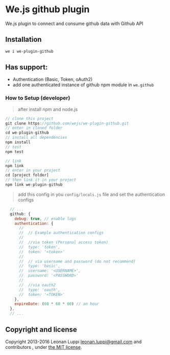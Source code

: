 # We.js github plugin

We.js plugin to connect and consume github data with Github API

## Installation

```sh
we i we-plugin-github
```

## Has support:

- Authentication (Basic, Token, oAuth2)
- add one authenticated instance of github npm module in ```we.github```

### How to Setup (developer)

> after install npm and node.js

```js
// clone this project
git clone https://github.com/wejs/we-plugin-github.git
// enter in cloned folder
cd we-plugin-github
// install all dependencies
npm install
// test
npm test

// link
npm link
// enter in your project
cd [project folder]
// then link it in your project 
npm link we-plugin-github
```

> add this config in you ```config/locals.js``` file and set the authentication configs

```js
  // ...
  github: {
    debug: true, // enable logs
    authentication: {
      //
      //  // Example authentication configs
      //
      //  //via token (Personal access token)
      //  type: 'token',
      //  token: '<token>'
      //
      //  // via username and password (do not recommend)
      //  type: 'basic',
      //  username: '<USERNAME>',
      //  password: '<PASSWORD>'
      //
      //  //via oauth2
      //  type: 'oauth',
      //  token: '<TOKEN>'
    },
    expireDate: (60 * 60 * 60) // an hour
  },
  // ...
```

## Copyright and license

Copyright 2013-2016 Leonan Luppi <leonan.luppi@gmail.com> and contributors , under [the MIT license](LICENSE.md).